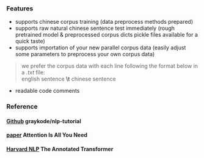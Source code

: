 ### Features  
+ supports chinese corpus training (data preprocess methods prepared)
+ supports raw natural chinese sentence test immediately (rough pretrained model & preprocessed corpus dicts pickle files available for a quick taste)
+ supports importation of  your new parallel corpus data (easily adjust some parameters to preprocess your own corpus data)  
> we prefer the corpus data with each line following the format below in a *.txt* file:  
> english sentence **\t** chinese sentence  
  
+ readable code comments



### Reference
#### [Github](https://github.com/graykode/nlp-tutorial/tree/master/5-1.Transformer) graykode/nlp-tutorial   
#### [paper](https://arxiv.org/abs/1706.03762) Attention Is All You Need
#### [Harvard NLP](http://nlp.seas.harvard.edu/2018/04/03/attention.html) The Annotated Transformer
